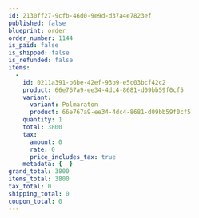```yaml
---
id: 2130ff27-9cfb-46d0-9e9d-d37a4e7823ef
published: false
blueprint: order
order_number: 1144
is_paid: false
is_shipped: false
is_refunded: false
items:
  -
    id: 0211a391-b6be-42ef-93b9-e5c03bcf42c2
    product: 66e767a9-ee34-4dc4-8681-d09bb59f0cf5
    variant:
      variant: Polmaraton
      product: 66e767a9-ee34-4dc4-8681-d09bb59f0cf5
    quantity: 1
    total: 3800
    tax:
      amount: 0
      rate: 0
      price_includes_tax: true
    metadata: {  }
grand_total: 3800
items_total: 3800
tax_total: 0
shipping_total: 0
coupon_total: 0
---
```

